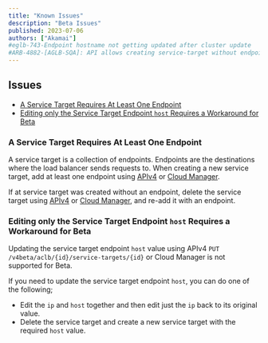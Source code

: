 ```yaml
---
title: "Known Issues"
description: "Beta Issues"
published: 2023-07-06
authors: ["Akamai"]
#eglb-743-Endpoint hostname not getting updated after cluster update
#ARB-4882-[AGLB-SQA]: API allows creating service-target without endpoint
---
```


## Issues
- [A Service Target Requires At Least One Endpoint](/docs/products/networking/cloud-load-balancer/guides/issues/#a-service-target-requires-at-least-one-endpoint)
- [Editing only the Service Target Endpoint `host` Requires a Workaround for Beta](/docs/products/networking/cloud-load-balancer/guides/issues/#editing-only-the-service-target-endpoint-host-requires-a-workaround-for-beta)

### A Service Target Requires At Least One Endpoint

A service target is a collection of endpoints. Endpoints are the destinations where the load balancer sends requests to. When creating a new service target, add at least one endpoint using [APIv4](https://deploy-preview-17--roaring-gelato-12dc9e.netlify.app/docs/api/cloud-load-balancer/#service-target-create) or [Cloud Manager](/docs/products/networking/cloud-load-balancer/get-started/#create-service-targets).

If at service target was created without an endpoint, delete the service target using [APIv4](https://deploy-preview-17--roaring-gelato-12dc9e.netlify.app/docs/api/cloud-load-balancer/#service-target-delete) or [Cloud Manager](/docs/products/networking/cloud-load-balancer/guides/manage/#update-or-delete-load-balancer-components), and re-add it with an endpoint.

### Editing only the Service Target Endpoint `host` Requires a Workaround for Beta

Updating the service target endpoint `host` value using APIv4 `PUT /v4beta/aclb/{id}/service-targets/{id}` or Cloud Manager is not supported for Beta.

If you need to update the service target endpoint `host`, you can do one of the following;
- Edit the `ip` and `host` together and then edit just the `ip` back to its original value.
- Delete the service target and create a new service target with the required `host` value.